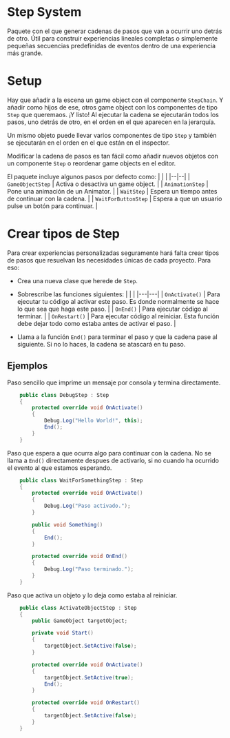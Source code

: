 
# Step System
Paquete con el que generar cadenas de pasos que van a ocurrir uno detrás de otro. Útil para construir experiencias lineales completas o simplemente pequeñas secuencias predefinidas de eventos dentro de una experiencia más grande.

# Setup
Hay que añadir a la escena un game object con el componente ``StepChain``. Y añadir como hijos de ese, otros game object con los componentes de tipo ``Step`` que queremaos. ¡Y listo! Al ejecutar la cadena se ejecutarán todos los pasos, uno detrás de otro, en el orden en el que aparecen en la jerarquía.

Un mismo objeto puede llevar varios componentes de tipo ``Step`` y también se ejecutarán en el orden en el que están en el inspector.

Modificar la cadena de pasos es tan fácil como añadir nuevos objetos con un componente ``Step`` o reordenar game objects en el editor.

El paquete incluye algunos pasos por defecto como:
|  |  |
|--|--|
| ``GameObjectStep`` | Activa o desactiva un game object. |
| ``AnimationStep`` | Pone una animación de un Animator. |
| ``WaitStep`` | Espera un tiempo antes de continuar con la cadena. |
| ``WaitForButtonStep`` | Espera a que un usuario pulse un botón para continuar. |

# Crear tipos de Step
Para crear experiencias personalizadas seguramente hará falta crear tipos de pasos que resuelvan las necesidades únicas de cada proyecto. Para eso:

* Crea una nueva clase que herede de ``Step``.
* Sobrescribe las funciones siguientes:
	|   |   |
	|---|---|
	| ``OnActivate()`` | Para ejecutar tu código al activar este paso. Es donde normalmente se hace lo que sea que haga este paso. |
	| ``OnEnd()`` | Para ejecutar código al terminar. |
	| ``OnRestart()`` | Para ejecutar código al reiniciar. Esta función debe dejar todo como estaba antes de activar el paso. |

* Llama a la función ``End()`` para terminar el paso y que la cadena pase al siguiente. Si no lo haces, la cadena se atascará en tu paso. 

## Ejemplos
Paso sencillo que imprime un mensaje por consola y termina directamente.
```C#
	public class DebugStep : Step
	{
		protected override void OnActivate()
		{
			Debug.Log("Hello World!", this);
			End();
		}
	}
```
Paso que espera a que ocurra algo para continuar con la cadena. No se llama a ``End()`` directamente despues de activarlo, si no cuando ha ocurrido el evento al que estamos esperando.
```C#
	public class WaitForSomethingStep : Step
	{
		protected override void OnActivate()
		{
			Debug.Log("Paso activado.");
		}

		public void Something()
		{
			End();
		}

		protected override void OnEnd()
		{
			Debug.Log("Paso terminado.");
		}
	}
```
Paso que activa un objeto y lo deja como estaba al reiniciar.
```C#
	public class ActivateObjectStep : Step
	{
		public GameObject targetObject;

		private void Start()
		{
			targetObject.SetActive(false);
		}

		protected override void OnActivate()
		{
			targetObject.SetActive(true);
			End();
		}

		protected override void OnRestart()
		{
			targetObject.SetActive(false);
		}
	}
```

